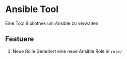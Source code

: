 Ansible Tool
============

Eine Tool Bibliothek um Ansible zu verwalten

## Featuere

1. Neue Rolle
   Generiert eine neue Ansible Role in ``role/``

